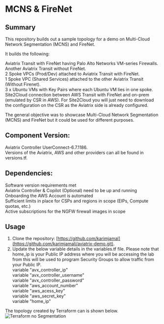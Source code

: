 # MCNS & FireNet

## Summary

This repository builds out a sample topology for a demo on Multi-Cloud Network Segmentation (MCNS) and FireNet.

It builds the following:

Aviatrix Transit with FireNet having Palo Alto Networks VM-series Firewalls.   
Another Aviatrix Transit without FireNet.  
2 Spoke VPCs (Prod/Dev) attached to Aviatrix Transit with FireNet.   
1 Spoke VPC (Shared Services) attached to the other Aviatrix Transit (Without Firenet).   
3 x Ubuntu VMs with Key Pairs where each Ubuntu VM lies in one spoke. 
Site2Cloud connection between AWS Transit with FireNet and on-prem (emulated by CSR in AWS). For Site2Cloud you will just need to download the configuration on the CSR as the Aviatrix side is already configured.  

The general objective was to showcase Multi-Cloud Network Segmentation (MCNS) and FireNet but it could be used for different purposes. 

## Component	Version:
Aviatrix Controller	UserConnect-6.7.1186.     
Versions of the Aviatrix, AWS and other providers can all be found in versions.tf. 

## Dependencies:
Software version requirements met     
Aviatrix Controller & Copilot (Optional) need to be up and running   
Onboarding the AWS Account is automated       
Sufficient limits in place for CSPs and regions in scope (EIPs, Compute quotas, etc.)   
Active subscriptions for the NGFW firewall images in scope   

## Usage
1. Clone the repository: [https://github.com/karimjamal](https://github.com/karimjamali/aviatrix-demo.git).  
2. Update the below variable details in the variables.tf file. Please note that home_ip is your Public IP address where you will be accessing the lab from this will be used to program Security Groups to allow traffic from your Public IP.    
variable "avx_controller_ip"   
variable "avx_controller_username"   
variable "avx_controller_password"    
variable "aws_account_number"    
variable "aws_acess_key"    
variable "aws_secret_key"   
variable "home_ip"    

The topology created by Terraform can is shown below.  
![Terraform no Segmentation](https://user-images.githubusercontent.com/16576150/172522373-0c335a52-4995-4fae-8183-ad1740d58c5d.png)


